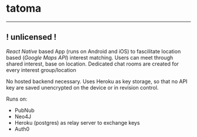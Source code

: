 # tatoma
---
! unlicensed !
---


*React Native* based App (runs on Android and iOS) to fascilitate location based (*Google Maps API*) interest matching.
Users can meet through shared interest, base on location. Dedicated chat rooms are created for every interest group/location

No hosted backend necessary. Uses Heroku as key storage, so that no API key are saved unencrypted on the device or in revision control.

Runs on:

- PubNub
- Neo4J
- Heroku (postgres) as relay server to exchange keys
- Auth0
